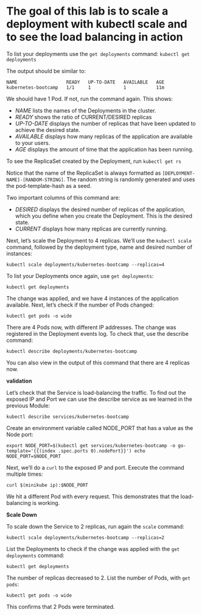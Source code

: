 # The goal of this lab is to scale a deployment with kubectl scale and to see the load balancing in action #


To list your deployments use the `get deployments` command:
`kubectl get deployments`

The output should be similar to:
```
NAME                  READY   UP-TO-DATE   AVAILABLE   AGE
kubernetes-bootcamp   1/1     1            1           11m
```

We should have 1 Pod. If not, run the command again. This shows:
- *NAME* lists the names of the Deployments in the cluster.
- *READY* shows the ratio of CURRENT/DESIRED replicas
- *UP-TO-DATE* displays the number of replicas that have been updated to achieve the desired state.
- *AVAILABLE* displays how many replicas of the application are available to your users.
- *AGE* displays the amount of time that the application has been running.

To see the ReplicaSet created by the Deployment, run
`kubectl get rs`

Notice that the name of the ReplicaSet is always formatted as `[DEPLOYMENT-NAME]-[RANDOM-STRING]`. The random string is randomly generated and uses the pod-template-hash as a seed.

Two important columns of this command are:
- *DESIRED* displays the desired number of replicas of the application, which you define when you create the Deployment. This is the desired state.
- *CURRENT* displays how many replicas are currently running.

Next, let’s scale the Deployment to 4 replicas. We’ll use the `kubectl scale` command, followed by the deployment type, name and desired number of instances:

`kubectl scale deployments/kubernetes-bootcamp --replicas=4`

To list your Deployments once again, use `get deployments`:

`kubectl get deployments`

The change was applied, and we have 4 instances of the application available. Next, let’s check if the number of Pods changed:

`kubectl get pods -o wide`

There are 4 Pods now, with different IP addresses. The change was registered in the Deployment events log. To check that, use the describe command:

`kubectl describe deployments/kubernetes-bootcamp`

You can also view in the output of this command that there are 4 replicas now.



**validation**


Let’s check that the Service is load-balancing the traffic. To find out the exposed IP and Port we can use the describe service as we learned in the previous Module:

`kubectl describe services/kubernetes-bootcamp`

Create an environment variable called NODE_PORT that has a value as the Node port:

`export NODE_PORT=$(kubectl get services/kubernetes-bootcamp -o go-template='{{(index .spec.ports 0).nodePort}}')
echo NODE_PORT=$NODE_PORT`

Next, we’ll do a `curl` to the exposed IP and port. Execute the command multiple times:

`curl $(minikube ip):$NODE_PORT`

We hit a different Pod with every request. This demonstrates that the load-balancing is working.


**Scale Down**

To scale down the Service to 2 replicas, run again the `scale` command:

`kubectl scale deployments/kubernetes-bootcamp --replicas=2`
 
List the Deployments to check if the change was applied with the `get deployments` command:

`kubectl get deployments`

The number of replicas decreased to 2. List the number of Pods, with `get pods`:
 
`kubectl get pods -o wide`

This confirms that 2 Pods were terminated.